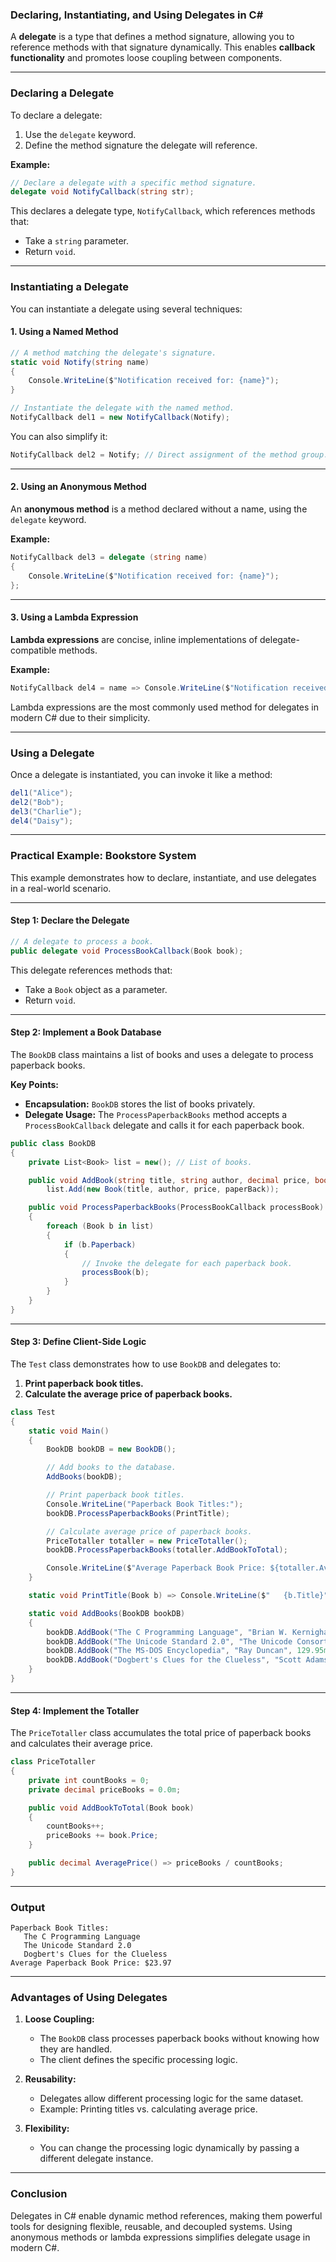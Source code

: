 ### **Declaring, Instantiating, and Using Delegates in C#**

A **delegate** is a type that defines a method signature, allowing you to reference methods with that signature dynamically. This enables **callback functionality** and promotes loose coupling between components.

---

### **Declaring a Delegate**
To declare a delegate:
1. Use the `delegate` keyword.
2. Define the method signature the delegate will reference.

**Example:**
```csharp
// Declare a delegate with a specific method signature.
delegate void NotifyCallback(string str);
```

This declares a delegate type, `NotifyCallback`, which references methods that:
- Take a `string` parameter.
- Return `void`.

---

### **Instantiating a Delegate**
You can instantiate a delegate using several techniques:

#### 1. **Using a Named Method**
```csharp
// A method matching the delegate's signature.
static void Notify(string name)
{
    Console.WriteLine($"Notification received for: {name}");
}

// Instantiate the delegate with the named method.
NotifyCallback del1 = new NotifyCallback(Notify);
```

You can also simplify it:
```csharp
NotifyCallback del2 = Notify; // Direct assignment of the method group.
```

---

#### 2. **Using an Anonymous Method**
An **anonymous method** is a method declared without a name, using the `delegate` keyword.

**Example:**
```csharp
NotifyCallback del3 = delegate (string name)
{
    Console.WriteLine($"Notification received for: {name}");
};
```

---

#### 3. **Using a Lambda Expression**
**Lambda expressions** are concise, inline implementations of delegate-compatible methods.

**Example:**
```csharp
NotifyCallback del4 = name => Console.WriteLine($"Notification received for: {name}");
```

Lambda expressions are the most commonly used method for delegates in modern C# due to their simplicity.

---

### **Using a Delegate**
Once a delegate is instantiated, you can invoke it like a method:
```csharp
del1("Alice");
del2("Bob");
del3("Charlie");
del4("Daisy");
```

---

### **Practical Example: Bookstore System**

This example demonstrates how to declare, instantiate, and use delegates in a real-world scenario.

---

#### **Step 1: Declare the Delegate**
```csharp
// A delegate to process a book.
public delegate void ProcessBookCallback(Book book);
```

This delegate references methods that:
- Take a `Book` object as a parameter.
- Return `void`.

---

#### **Step 2: Implement a Book Database**
The `BookDB` class maintains a list of books and uses a delegate to process paperback books.

**Key Points:**
- **Encapsulation:** `BookDB` stores the list of books privately.
- **Delegate Usage:** The `ProcessPaperbackBooks` method accepts a `ProcessBookCallback` delegate and calls it for each paperback book.

```csharp
public class BookDB
{
    private List<Book> list = new(); // List of books.

    public void AddBook(string title, string author, decimal price, bool paperBack) =>
        list.Add(new Book(title, author, price, paperBack));

    public void ProcessPaperbackBooks(ProcessBookCallback processBook)
    {
        foreach (Book b in list)
        {
            if (b.Paperback)
            {
                // Invoke the delegate for each paperback book.
                processBook(b);
            }
        }
    }
}
```

---

#### **Step 3: Define Client-Side Logic**
The `Test` class demonstrates how to use `BookDB` and delegates to:
1. **Print paperback book titles.**
2. **Calculate the average price of paperback books.**

```csharp
class Test
{
    static void Main()
    {
        BookDB bookDB = new BookDB();

        // Add books to the database.
        AddBooks(bookDB);

        // Print paperback book titles.
        Console.WriteLine("Paperback Book Titles:");
        bookDB.ProcessPaperbackBooks(PrintTitle);

        // Calculate average price of paperback books.
        PriceTotaller totaller = new PriceTotaller();
        bookDB.ProcessPaperbackBooks(totaller.AddBookToTotal);

        Console.WriteLine($"Average Paperback Book Price: ${totaller.AveragePrice():#.##}");
    }

    static void PrintTitle(Book b) => Console.WriteLine($"   {b.Title}");

    static void AddBooks(BookDB bookDB)
    {
        bookDB.AddBook("The C Programming Language", "Brian W. Kernighan and Dennis M. Ritchie", 19.95m, true);
        bookDB.AddBook("The Unicode Standard 2.0", "The Unicode Consortium", 39.95m, true);
        bookDB.AddBook("The MS-DOS Encyclopedia", "Ray Duncan", 129.95m, false);
        bookDB.AddBook("Dogbert's Clues for the Clueless", "Scott Adams", 12.00m, true);
    }
}
```

---

#### **Step 4: Implement the Totaller**
The `PriceTotaller` class accumulates the total price of paperback books and calculates their average price.

```csharp
class PriceTotaller
{
    private int countBooks = 0;
    private decimal priceBooks = 0.0m;

    public void AddBookToTotal(Book book)
    {
        countBooks++;
        priceBooks += book.Price;
    }

    public decimal AveragePrice() => priceBooks / countBooks;
}
```

---

### **Output**
```plaintext
Paperback Book Titles:
   The C Programming Language
   The Unicode Standard 2.0
   Dogbert's Clues for the Clueless
Average Paperback Book Price: $23.97
```

---

### **Advantages of Using Delegates**
1. **Loose Coupling:**
   - The `BookDB` class processes paperback books without knowing how they are handled.
   - The client defines the specific processing logic.

2. **Reusability:**
   - Delegates allow different processing logic for the same dataset.
   - Example: Printing titles vs. calculating average price.

3. **Flexibility:**
   - You can change the processing logic dynamically by passing a different delegate instance.

---

### **Conclusion**
Delegates in C# enable dynamic method references, making them powerful tools for designing flexible, reusable, and decoupled systems. Using anonymous methods or lambda expressions simplifies delegate usage in modern C#.